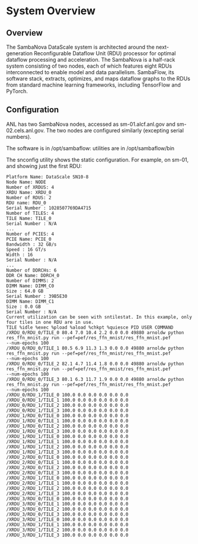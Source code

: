 # System Overview

## Overview

The SambaNova DataScale system is architected around the next-generation Reconfigurable Dataflow Unit (RDU) processor for optimal dataflow processing and acceleration. The SambaNova is a half-rack system consisting of two nodes, each of which features eight RDUs interconnected to enable model and data parallelism. SambaFlow, its software stack, extracts, optimizes, and maps dataflow graphs to the RDUs from standard machine learning frameworks, including TensorFlow and PyTorch.

## Configuration

ANL has two SambaNova nodes, accessed as sm-01.alcf.anl.gov and
sm-02.cels.anl.gov. The two nodes are configured similarly (excepting
serial numbers).

The software is in /opt/sambaflow: utilities are in /opt/sambaflow/bin

The snconfig utility shows the static configuration. For example, on
sm-01, and showing just the first RDU:

```text
Platform Name: DataScale SN10-8
Node Name: NODE
Number of XRDUS: 4
XRDU Name: XRDU_0
Number of RDUS: 2
RDU name: RDU_0
Serial Number : 1028507769DA4715
Number of TILES: 4
TILE Name: TILE_0
Serial Number : N/A
...
Number of PCIES: 4
PCIE Name: PCIE_0
Bandwidth : 32 GB/s
Speed : 16 GT/s
Width : 16
Serial Number : N/A
...
Number of DDRCHs: 6
DDR CH Name: DDRCH_0
Number of DIMMS: 2
DIMM Name: DIMM_C0
Size : 64.0 GB
Serial Number : 39B5E30
DIMM Name: DIMM_C1
Size : 0.0 GB
Serial Number : N/A
Current utilization can be seen with sntilestat. In this example, only
four tiles in one RDU are in use.
TILE %idle %exec %pload %aload %chkpt %quiesce PID USER COMMAND
/XRDU_0/RDU_0/TILE_0 80.4 7.0 10.4 2.2 0.0 0.0 49880 arnoldw python
res_ffn_mnist.py run --pef=pef/res_ffn_mnist/res_ffn_mnist.pef
--num-epochs 100
/XRDU_0/RDU_0/TILE_1 80.5 6.9 11.3 1.3 0.0 0.0 49880 arnoldw python
res_ffn_mnist.py run --pef=pef/res_ffn_mnist/res_ffn_mnist.pef
--num-epochs 100
/XRDU_0/RDU_0/TILE_2 82.1 4.7 11.4 1.8 0.0 0.0 49880 arnoldw python
res_ffn_mnist.py run --pef=pef/res_ffn_mnist/res_ffn_mnist.pef
--num-epochs 100
/XRDU_0/RDU_0/TILE_3 80.1 6.3 11.7 1.9 0.0 0.0 49880 arnoldw python
res_ffn_mnist.py run --pef=pef/res_ffn_mnist/res_ffn_mnist.pef
--num-epochs 100
/XRDU_0/RDU_1/TILE_0 100.0 0.0 0.0 0.0 0.0 0.0
/XRDU_0/RDU_1/TILE_1 100.0 0.0 0.0 0.0 0.0 0.0
/XRDU_0/RDU_1/TILE_2 100.0 0.0 0.0 0.0 0.0 0.0
/XRDU_0/RDU_1/TILE_3 100.0 0.0 0.0 0.0 0.0 0.0
/XRDU_1/RDU_0/TILE_0 100.0 0.0 0.0 0.0 0.0 0.0
/XRDU_1/RDU_0/TILE_1 100.0 0.0 0.0 0.0 0.0 0.0
/XRDU_1/RDU_0/TILE_2 100.0 0.0 0.0 0.0 0.0 0.0
/XRDU_1/RDU_0/TILE_3 100.0 0.0 0.0 0.0 0.0 0.0
/XRDU_1/RDU_1/TILE_0 100.0 0.0 0.0 0.0 0.0 0.0
/XRDU_1/RDU_1/TILE_1 100.0 0.0 0.0 0.0 0.0 0.0
/XRDU_1/RDU_1/TILE_2 100.0 0.0 0.0 0.0 0.0 0.0
/XRDU_1/RDU_1/TILE_3 100.0 0.0 0.0 0.0 0.0 0.0
/XRDU_2/RDU_0/TILE_0 100.0 0.0 0.0 0.0 0.0 0.0
/XRDU_2/RDU_0/TILE_1 100.0 0.0 0.0 0.0 0.0 0.0
/XRDU_2/RDU_0/TILE_2 100.0 0.0 0.0 0.0 0.0 0.0
/XRDU_2/RDU_0/TILE_3 100.0 0.0 0.0 0.0 0.0 0.0
/XRDU_2/RDU_1/TILE_0 100.0 0.0 0.0 0.0 0.0 0.0
/XRDU_2/RDU_1/TILE_1 100.0 0.0 0.0 0.0 0.0 0.0
/XRDU_2/RDU_1/TILE_2 100.0 0.0 0.0 0.0 0.0 0.0
/XRDU_2/RDU_1/TILE_3 100.0 0.0 0.0 0.0 0.0 0.0
/XRDU_3/RDU_0/TILE_0 100.0 0.0 0.0 0.0 0.0 0.0
/XRDU_3/RDU_0/TILE_1 100.0 0.0 0.0 0.0 0.0 0.0
/XRDU_3/RDU_0/TILE_2 100.0 0.0 0.0 0.0 0.0 0.0
/XRDU_3/RDU_0/TILE_3 100.0 0.0 0.0 0.0 0.0 0.0
/XRDU_3/RDU_1/TILE_0 100.0 0.0 0.0 0.0 0.0 0.0
/XRDU_3/RDU_1/TILE_1 100.0 0.0 0.0 0.0 0.0 0.0
/XRDU_3/RDU_1/TILE_2 100.0 0.0 0.0 0.0 0.0 0.0
/XRDU_3/RDU_1/TILE_3 100.0 0.0 0.0 0.0 0.0 0.0
```
